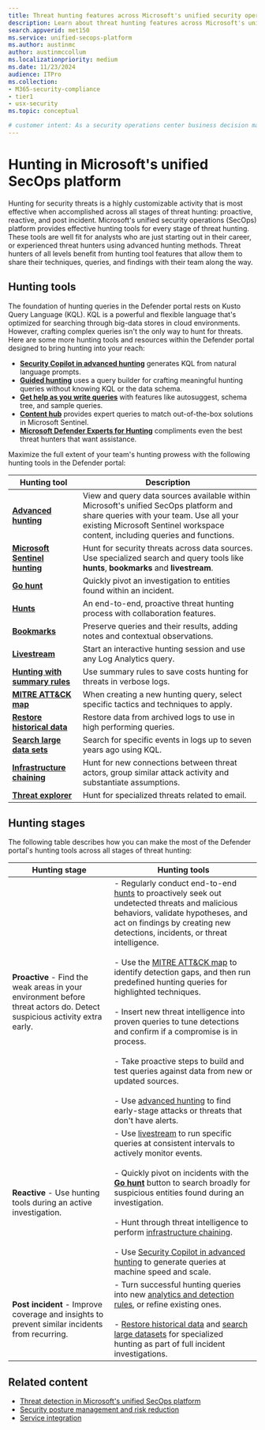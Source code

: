 ```yaml
---
title: Threat hunting features across Microsoft's unified security operations platform
description: Learn about threat hunting features across Microsoft's unified security operations (SecOps) platform.
search.appverid: met150
ms.service: unified-secops-platform
ms.author: austinmc
author: austinmccollum
ms.localizationpriority: medium
ms.date: 11/23/2024
audience: ITPro
ms.collection:
- M365-security-compliance
- tier1
- usx-security
ms.topic: conceptual

# customer intent: As a security operations center business decision maker, I want to learn about threat hunting tools available in Microsoft's unified SecOps platform so I can get visibility into, and disrupt attacks in real time across identities, endpoints, email, cloud apps, data in hybrid and multicloud environments.
---
```


# Hunting in Microsoft's unified SecOps platform

Hunting for security threats is a highly customizable activity that is most effective when accomplished across all stages of threat hunting: proactive, reactive, and post incident. Microsoft's unified security operations (SecOps) platform provides effective hunting tools for every stage of threat hunting. These tools are well fit for analysts who are just starting out in their career, or experienced threat hunters using advanced hunting methods. Threat hunters of all levels benefit from hunting tool features that allow them to share their techniques, queries, and findings with their team along the way.

## Hunting tools

The foundation of hunting queries in the Defender portal rests on Kusto Query Language (KQL). KQL is a powerful and flexible language that's optimized for searching through big-data stores in cloud environments. However, crafting complex queries isn't the only way to hunt for threats. Here are some more hunting tools and resources within the Defender portal designed to bring hunting into your reach:

- [**Security Copilot in advanced hunting**](/defender-xdr/advanced-hunting-security-copilot) generates KQL from natural language prompts.
- [**Guided hunting**](/defender-xdr/advanced-hunting-query-builder) uses a query builder for crafting meaningful hunting queries without knowing KQL or the data schema.
- [**Get help as you write queries**](/defender-xdr/advanced-hunting-query-language#get-help-as-you-write-queries) with features like autosuggest, schema tree, and sample queries.
- [**Content hub**](/azure/sentinel/sentinel-solutions-deploy?tabs=azure-portal#hunting-query) provides expert queries to match out-of-the-box solutions in Microsoft Sentinel.
- [**Microsoft Defender Experts for Hunting**](/defender-xdr/advanced-hunting-overview) compliments even the best threat hunters that want assistance.

Maximize the full extent of your team's hunting prowess with the following hunting tools in the Defender portal:

| **Hunting tool** | **Description** |
|---|---|
|[**Advanced hunting**](/defender-xdr/advanced-hunting-microsoft-defender) | View and query data sources available within Microsoft's unified SecOps platform and share queries with your team. Use all your existing Microsoft Sentinel workspace content, including queries and functions. |
|[**Microsoft Sentinel hunting**](/azure/sentinel/hunting) | Hunt for security threats across data sources. Use specialized search and query tools like **hunts**, **bookmarks** and **livestream**. |
|[**Go hunt**](/defender-xdr/advanced-hunting-go-hunt) | Quickly pivot an investigation to entities found within an incident. |
|[**Hunts**](/azure/sentinel/hunts) | An end-to-end, proactive threat hunting process with collaboration features. |
|[**Bookmarks**](/azure/sentinel/bookmarks) | Preserve queries and their results, adding notes and contextual observations.|
|[**Livestream**](/azure/sentinel/livestream) | Start an interactive hunting session and use any Log Analytics query. |
|[**Hunting with summary rules**](/azure/sentinel/summary-rules#quickly-find-a-malicious-ip-address-in-your-network-traffic) | Use summary rules to save costs hunting for threats in verbose logs.|
|[**MITRE ATT&CK map**](/azure/sentinel/mitre-coverage#use-the-mitre-attck-framework-in-analytics-rules-and-incidents) | When creating a new hunting query, select specific tactics and techniques to apply.|
|[**Restore historical data**](/sentinel/restore) | Restore data from archived logs to use in high performing queries. |
|[**Search large data sets**](/sentinel/search-jobs?tabs=defender-portal) | Search for specific events in logs up to seven years ago using KQL. |
|[**Infrastructure chaining**](/defender/threat-intelligence/infrastructure-chaining) | Hunt for new connections between threat actors, group similar attack activity and substantiate assumptions.|
|[**Threat explorer**](/defender-office-365/threat-explorer-threat-hunting) | Hunt for specialized threats related to email. |

## Hunting stages

The following table describes how you can make the most of the Defender portal's hunting tools across all stages of threat hunting:

| **Hunting stage** | **Hunting tools** |
| --- | --- |
| **Proactive** - Find the weak areas in your environment before threat actors do. Detect suspicious activity extra early. | - Regularly conduct end-to-end [hunts](/azure/sentinel/hunts) to proactively seek out undetected threats and malicious behaviors, validate hypotheses, and act on findings by creating new detections, incidents, or threat intelligence.<br><br> - Use the [MITRE ATT&CK map](/azure/sentinel/mitre-coverage#use-the-mitre-attck-framework-in-analytics-rules-and-incidents) to identify detection gaps, and then run predefined hunting queries for highlighted techniques.<br><br> - Insert new threat intelligence into proven queries to tune detections and confirm if a compromise is in process.<br><br> - Take proactive steps to build and test queries against data from new or updated sources.<br><br> - Use [advanced hunting](/defender-xdr/advanced-hunting-microsoft-defender) to find early-stage attacks or threats that don't have alerts. |
| **Reactive** - Use hunting tools during an active investigation. | - Use [livestream](/azure/sentinel/livestream) to run specific queries at consistent intervals to actively monitor events.<br><br> - Quickly pivot on incidents with the [**Go hunt**](/defender-xdr/advanced-hunting-go-hunt) button to search broadly for suspicious entities found during an investigation.<br><br> - Hunt through threat intelligence to perform [infrastructure chaining](/defender/threat-intelligence/infrastructure-chaining).<br><br> - Use [Security Copilot in advanced hunting](/defender-xdr/advanced-hunting-security-copilot) to generate queries at machine speed and scale. |
| **Post incident** - Improve coverage and insights to prevent similar incidents from recurring. | - Turn successful hunting queries into new [analytics and detection rules](/azure/sentinel/threat-detection), or refine existing ones.<br><br> - [Restore historical data](/sentinel/restore) and [search large datasets](/sentinel/search-jobs?tabs=defender-portal) for specialized hunting as part of full incident investigations. |


## Related content

- [Threat detection in Microsoft's unified SecOps platform](/unified-secops-platform/detect-threats-overview)
- [Security posture management and risk reduction](/unified-secops-platform/reduce-risk-overview)
- [Service integration](/unified-secops-platform/overview-defender-portal)
